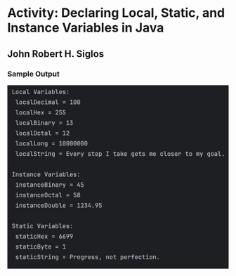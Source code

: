 # Activity: Declaring Local, Static, and Instance Variables in Java

## John Robert H. Siglos

### Sample Output <br>
![img.png](img.png)